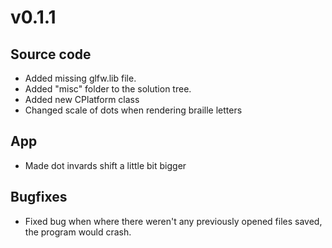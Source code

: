 # v0.1.1
## Source code
- Added missing glfw.lib file.
- Added "misc" folder to the solution tree.
- Added new CPlatform class
- Changed scale of dots when rendering braille letters

## App
- Made dot invards shift a little bit bigger

## Bugfixes
- Fixed bug when where there weren't any previously opened files saved, the program would crash.